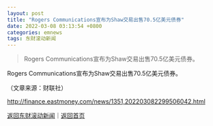```yaml
---
layout: post
title: "Rogers Communications宣布为Shaw交易出售70.5亿美元债券"
date: 2022-03-08 03:13:54 +0800
categories: emnews
tags: 东财滚动新闻
---
```

> Rogers Communications宣布为Shaw交易出售70.5亿美元债券。

<p>Rogers Communications宣布为Shaw交易出售70.5亿美元债券。</p><p class="em_media">（文章来源：财联社）</p>

<http://finance.eastmoney.com/news/1351,202203082299506042.html>

[返回东财滚动新闻](//finews.withounder.com/emnews/)｜[返回首页](//finews.withounder.com/)